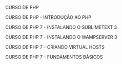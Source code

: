 CURSO DE PHP

CURSO DE PHP - INTRODUÇÃO AO PHP

CURSO DE PHP 7 - INSTALANDO O SUBLIMETEXT 3

CURSO DE PHP 7 - INSTALANDO O WAMPSERVER 3

CURSO DE PHP 7 - CRIANDO VIRTUAL HOSTS

CURSO DE PHP 7 - FUNDAMENTOS BÁSICOS
